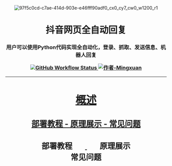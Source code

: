 <p align="center">
  <img src="https://github.com/user-attachments/assets/7e57eace-af77-47fd-ba7e-594221e05e1e" alt="97f5c0cd-c7ae-414d-903e-e46fff90adf0_cx0_cy7_cw0_w1200_r1">
</p>

<h1 align="center">抖音网页全自动回复</h1>

<h3 align="center">用户可以使用Python代码实现全自动化，登录、抓取、发送信息、机器人回复

<p align="center">
  <a href="https://github.com/proflulab/Tik-Tok-Web-fully-automatic-reply">
    <img src="https://img.shields.io/github/workflow/status/r-spacex/SpaceX-API/Test?style=flat-square" alt="GitHub Workflow Status">
  <a href="https://github.com/Luckymingxuan">
    <img src="https://img.shields.io/badge/作者-Mingxuan-blue" alt="作者-Mingxuan">
</p>

---

<h1 align="center">概述</h1>

<h2 align="center">部署教程 - 原理展示 - 常见问题</h2>


<!DOCTYPE html>
<html lang="en">
<head>
    <meta charset="UTF-8">
    <meta name="viewport" content="width=device-width, initial-scale=1.0">
    <style>
        .title {
            text-align: center;
            font-size: 24px; /* Adjust font size as needed */
        }
        .title span {
            margin: 0 40px; /* Adjust the spacing between the items */
            display: inline-block;
        }
    </style>
    <title>Document</title>
</head>
<body>
    <h2 class="title">
        <span>部署教程</span>
        <span>原理展示</span>
        <span>常见问题</span>
    </h2>
</body>
</html>

